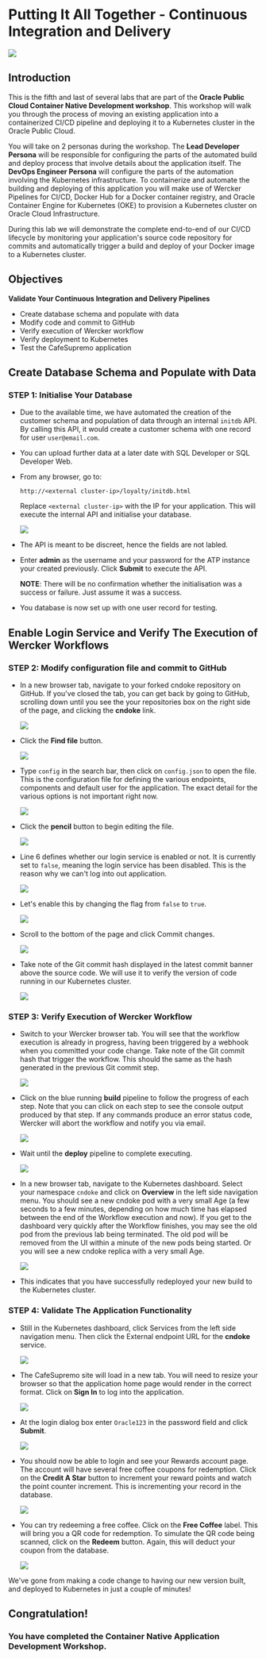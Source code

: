 # Putting It All Together - Continuous Integration and Delivery

![](images/500/header500.png)

## Introduction

This is the fifth and last of several labs that are part of the **Oracle Public Cloud Container Native Development workshop**. This workshop will walk you through the process of moving an existing application into a containerized CI/CD pipeline and deploying it to a Kubernetes cluster in the Oracle Public Cloud.

You will take on 2 personas during the workshop. The **Lead Developer Persona** will be responsible for configuring the parts of the automated build and deploy process that involve details about the application itself. The **DevOps Engineer Persona** will configure the parts of the automation involving the Kubernetes infrastructure. To containerize and automate the building and deploying of this application you will make use of Wercker Pipelines for CI/CD, Docker Hub for a Docker container registry, and Oracle Container Engine for Kubernetes (OKE) to provision a Kubernetes cluster on Oracle Cloud Infrastructure.

During this lab we will demonstrate the complete end-to-end of our CI/CD lifecycle by monitoring your application's source code repository for commits and automatically trigger a build and deploy of your Docker image to a Kubernetes cluster.

## Objectives

**Validate Your Continuous Integration and Delivery Pipelines**

- Create database schema and populate with data
- Modify code and commit to GitHub
- Verify execution of Wercker workflow
- Verify deployment to Kubernetes
- Test the CafeSupremo application



## Create Database Schema and Populate with Data

### **STEP 1**: Initialise Your Database

- Due to the available time, we have automated the creation of the customer schema and population of data through an internal `initdb` API. By calling this API, it would create a customer schema with one record for user `user@email.com`.

- You can upload further data at a later date with SQL Developer or SQL Developer Web.

- From any browser, go to:

    `http://<external cluster-ip>/loyalty/initdb.html`

    Replace `<external cluster-ip>` with the IP for your application. This will execute the internal API and initialise your database.

  ![](images/500/1.png)

- The API is meant to be discreet, hence the fields are not labled.

- Enter **admin** as the username and your password for the ATP instance your created previously. Click **Submit** to execute the API.

  **NOTE**: There will be no confirmation whether the initialisation was a success or failure. Just assume it was a success.

- You database is now set up with one user record for testing.


## Enable Login Service and Verify The Execution of Wercker Workflows

### **STEP 2**: Modify configuration file and commit to GitHub

- In a new browser tab, navigate to your forked cndoke repository on GitHub. If you've closed the tab, you can get back by going to GitHub, scrolling down until you see the your repositories box on the right side of the page, and clicking the **cndoke** link.

  ![](images/500/2.png)

- Click the **Find file** button.

  ![](images/500/3.png)

- Type `config` in the search bar, then click on `config.json` to open the file. This is the configuration file for defining the various endpoints, components and default user for the application. The exact detail for the various options is not important right now.

  ![](images/500/4.png)

- Click the **pencil** button to begin editing the file.

  ![](images/500/5.png)

- Line 6 defines whether our login service is enabled or not. It is currently set to `false`, meaning the login service has been disabled. This is the reason why we can't log into out application.

  ![](images/500/6.png)

- Let's enable this by changing the flag from `false` to `true`.

  ![](images/500/7.png)

- Scroll to the bottom of the page and click Commit changes.

  ![](images/500/8.png)

- Take note of the Git commit hash displayed in the latest commit banner above the source code. We will use it to verify the version of code running in our Kubernetes cluster.

  ![](images/500/9.png)



### **STEP 3**: Verify Execution of Wercker Workflow

- Switch to your Wercker browser tab. You will see that the workflow execution is already in progress, having been triggered by a webhook when you committed your code change. Take note of the Git commit hash that trigger the workflow. This should the same as the hash generated in the previous Git commit step.

  ![](images/500/10.png)

- Click on the blue running **build** pipeline to follow the progress of each step. Note that you can click on each step to see the console output produced by that step. If any commands produce an error status code, Wercker will abort the workflow and notify you via email.

  ![](images/500/11.png)



- Wait until the **deploy** pipeline to complete executing.

  ![](images/500/12.png)

- In a new browser tab, navigate to the Kubernetes dashboard. Select your namespace `cndoke` and click on **Overview** in the left side navigation menu. You should see a new cndoke pod with a very small Age (a few seconds to a few minutes, depending on how much time has elapsed between the end of the Workflow execution and now). If you get to the dashboard very quickly after the Workflow finishes, you may see the old pod from the previous lab being terminated. The old pod will be removed from the UI within a minute of the new pods being started. Or you will see a new cndoke replica with a very small Age.

  ![](images/500/13.png)


- This indicates that you have successfully redeployed your new build to the Kubernetes cluster.


### **STEP 4**: Validate The Application Functionality

- Still in the Kubernetes dashboard, click Services from the left side navigation menu. Then click the External endpoint URL for the **cndoke** service.

  ![](images/500/14.png)

- The CafeSupremo site will load in a new tab. You will need to resize your browser so that the application home page would render in the correct format. Click on **Sign In** to log into the application.

  ![](images/500/15.png)

- At the login dialog box enter `Oracle123` in the password field and click **Submit**.

  ![](images/500/16.png)

- You should now be able to login and see your Rewards account page. The account will have several free coffee coupons for redemption. Click on the **Credit A Star** button to increment your reward points and watch the point counter increment. This is incrementing your record in the database.

  ![](images/500/17.png)

- You can try redeeming a free coffee. Click on the **Free Coffee** label. This will bring you a QR code for redemption. To simulate the QR code being scanned, click on the **Redeem** button. Again, this will deduct your coupon from the database.

  ![](images/500/18.png)


 We've gone from making a code change to having our new version built, and deployed to Kubernetes in just a couple of minutes!



## Congratulation!
### You have completed the Container Native Application Development Workshop.
